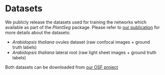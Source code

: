 # Datasets

We publicly release the datasets used for training the networks which available as part of the *PlantSeg* package.
Please refer to [our publication](https://www.biorxiv.org/content/10.1101/2020.01.17.910562v1) for more details about the datasets:

* *Arabidopsis thaliana* ovules dataset (raw confocal images + ground truth labels)
* *Arabidopsis thaliana* lateral root (raw light sheet images + ground truth labels)

Both datasets can be downloaded from [our OSF project](https://osf.io/uzq3w/)
